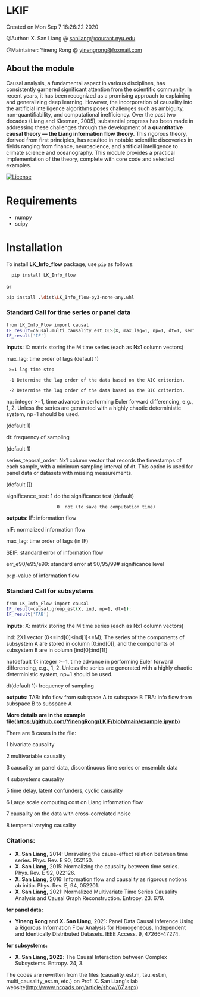 # LKIF
Created on Mon Sep  7 16:26:22 2020 

@Author: X. San Liang    @ sanliang@courant.nyu.edu
        
@Maintainer: Yineng Rong @ yinengrong@foxmail.com

## About the module
Causal analysis, a fundamental aspect in various disciplines, has consistently garnered significant attention from the scientific community. In recent years, it has been recognized as a promising approach to explaining and generalizing deep learning. However, the incorporation of causality into the artificial intelligence algorithms poses challenges such as ambiguity, non-quantifiability, and computational inefficiency. Over the past two decades (Liang and Kleeman, 2005), substantial progress has been made in addressing these challenges through the development of a **quantitative causal theory — the Liang information flow theory**. This rigorous theory, derived from first principles, has resulted in notable scientific discoveries in fields ranging from finance, neuroscience, and artificial intelligence to climate science and oceanography. This module provides a practical implementation of the theory, complete with core code and selected examples.

[![License](https://img.shields.io/badge/license-MIT-blue.svg)](https://github.com/YinengRong/LKIF/blob/main/LICENSE)

# Requirements
* numpy
* scipy

# Installation
To install **LK_Info_flow** package, use `pip` as follows:
```sh
  pip install LK_Info_flow
```
or
```sh
pip install .\dist\LK_Info_flow-py3-none-any.whl
```

### Standard Call for time series or panel data
```sh
from LK_Info_Flow import causal
IF_result=causal.multi_causality_est_OLS(X, max_lag=1, np=1, dt=1, series_temporal_order=None, significance_test=1):
IF_result['IF']
```

**Inputs**:
   X: matrix storing the M time series (each as Nx1 column vectors)
   
   max_lag: time order of lags (default 1)
   
     >=1 lag time step
   
     -1 Determine the lag order of the data based on the AIC criterion.
   
     -2 Determine the lag order of the data based on the BIC criterion.
     
   np: integer >=1, time advance in performing Euler forward differencing, e.g., 1, 2. Unless the series are generated with a highly chaotic deterministic system, np=1 should be used. 
   
   (default 1)
   
   dt: frequency of sampling 
   
   (default 1)
   
   series_teporal_order: Nx1 column vector that records the timestamps of each sample, with a minimum sampling interval of dt. This option is used for panel data or datasets with missing measurements.
   
   (default [])
   
   significance_test:  1  do the significance test (default)
   
                       0  not (to save the computation time)

**outputs**:
   IF:               information flow
   
   nIF:              normalized information flow
   
   max_lag:          time order of lags (in IF)
   
   SEIF:             standard error of information flow
   
   err_e90/e95/e99: standard error at 90/95/99# significance level
   
   p:                p-value of information flow


### Standard Call for subsystems
```sh
from LK_Info_Flow import causal
IF_result=causal.group_est(X, ind, np=1, dt=1):
IF_result['TAB']
```

**Inputs**:
   X: matrix storing the M time series (each as Nx1 column vectors)

   ind: 2X1 vector (0<=ind[0]<ind[1]<=M); The series of the components of subsystem A are stored in column [0:ind[0]], and the components of subsystem B are in column [ind[0]:ind[1]]

   
   
   np(default 1): integer >=1, time advance in performing Euler forward differencing, e.g., 1, 2. Unless the series are generated with a highly chaotic deterministic system, np=1 should be used. 
   
   dt(default 1): frequency of sampling 
     
   
**outputs**:
    TAB: info flow from subspace A to subspace B
    TBA: info flow from subspace B to subspace A


**More details are in the example file(https://github.com/YinengRong/LKIF/blob/main/example.ipynb)**

There are 8 cases in the file:

1 bivariate causality

2 multivariable causality

3 causality on panel data, discontinuous time series or ensemble data

4 subsystems causality

5 time delay, latent confunders, cyclic causality

6 Large scale computing cost on Liang information flow

7 causality on the data with cross-correlated noise

8 temperal varying causality


### Citations:
* **X. San Liang**, 2014: Unraveling the cause-effect relation between time series. Phys. Rev. E 90, 052150.
* **X. San Liang**, 2015: Normalizing the causality between time series. Phys. Rev. E 92, 022126.
* **X. San Liang**, 2016: Information flow and causality as rigorous notions ab initio. Phys. Rev. E, 94, 052201.
* **X. San Liang**, 2021: Normalized Multivariate Time Series Causality Analysis and Causal Graph Reconstruction. Entropy. 23. 679.


**for panel data:**

* **Yineng Rong** and **X. San Liang**, 2021: Panel Data Causal Inference Using a Rigorous Information Flow Analysis for Homogeneous, Independent and Identically Distributed Datasets. IEEE Access. 9, 47266-47274.
  
  
**for subsystems:**
* **X. San Liang, 2022**: The Causal Interaction between Complex Subsystems. Entropy. 24, 3.




The codes are rewritten from the files (causality_est.m, tau_est.m, multi_causality_est.m, etc.) on Prof. X. San Liang's lab website(http://www.ncoads.org/article/show/67.aspx)
